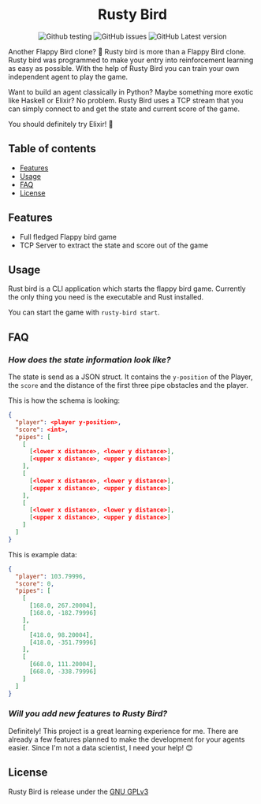 <div align="center">

# Rusty Bird

![Github testing](https://github.com/mawilms/rusty-bird/actions/workflows/build.yml/badge.svg)
![GitHub issues](https://img.shields.io/github/issues/mawilms/rusty-bird)
![GitHub Latest version](https://img.shields.io/github/v/release/mawilms/rusty-bird?include_prereleases)

</div>

Another Flappy Bird clone? :duck: Rusty bird is more than a Flappy Bird clone. Rusty bird was programmed to make your entry into reinforcement learning as easy as possible. With the help of Rusty Bird you can train your own independent agent to play the game.

Want to build an agent classically in Python?
Maybe something more exotic like Haskell or Elixir? No problem. Rusty Bird uses a TCP stream that you can simply connect to and get the state and current score of the game.

You should definitely try Elixir! :eyes:

## Table of contents

- [Features](#features)
- [Usage](#usage)
- [FAQ](#faq)
- [License](#license)

## Features

- Full fledged Flappy bird game
- TCP Server to extract the state and score out of the game

## Usage

Rust bird is a CLI application which starts the flappy bird game. Currently the only thing you need is the executable and Rust installed.

You can start the game with `rusty-bird start`.

## FAQ

### **_How does the state information look like?_**

The state is send as a JSON struct. It contains the `y-position` of the Player, the `score` and the distance of the first three pipe obstacles and the player.

This is how the schema is looking:

```json
{
  "player": <player y-position>,
  "score": <int>,
  "pipes": [
    [
      [<lower x distance>, <lower y distance>],
      [<upper x distance>, <upper y distance>]
    ],
    [
      [<lower x distance>, <lower y distance>],
      [<upper x distance>, <upper y distance>]
    ],
    [
      [<lower x distance>, <lower y distance>],
      [<upper x distance>, <upper y distance>]
    ]
  ]
}
```

This is example data:

```json
{
  "player": 103.79996,
  "score": 0,
  "pipes": [
    [
      [168.0, 267.20004],
      [168.0, -182.79996]
    ],
    [
      [418.0, 98.20004],
      [418.0, -351.79996]
    ],
    [
      [668.0, 111.20004],
      [668.0, -338.79996]
    ]
  ]
}
```

### **_Will you add new features to Rusty Bird?_**

Definitely! This project is a great learning experience for me. There are already a few features planned to make the development for your agents easier. Since I'm not a data scientist, I need your help! :blush:

## License

Rusty Bird is release under the [GNU GPLv3](https://github.com/mawilms/rusty-bird/blob/main/LICENSE)
